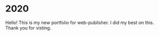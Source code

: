 # 2020
Hello!
This is my new portfolio for web-publisher.
I did my best on this.
Thank you for visting.
